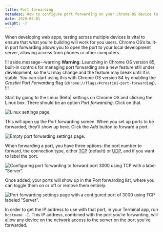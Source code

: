```yaml
---
title: Port forwarding
metadesc: How to configure port forwarding on your Chrome OS device to access local servers on other devices
date: 2020-06-01
weight: -7
---
```


When developing web apps, testing across multiple devices is vital to ensure that what you’re building will work for you users. Chrome OS’s built-in port forwarding allows you to open the port to your local development server, allowing access from phones or other computers.

!!! aside.message--warning
**Warning:** Launching in Chrome OS version 85, built-in controls for managing port forwarding are a new feature still under development, so the UI may change and the feature may break until it is stable. You can start using this with Chrome OS version 84 by enabling the _Crostini Port Forwarding_ flag (`chrome://flags/#crostini-port-forwarding`).
!!!

Start by going to the Linux (Beta) settings on Chrome OS and clicking the Linux box. There should be an option _Port forwarding_. Click on that.

![Linux settings page.](/images/develop/web/linux-settings.jpg)

This will open up the Port forwarding screen. When you set up ports to be forwarded, they’ll show up here. Click the _Add_ button to forward a port.

![Empty port forwarding settings page.](/images/develop/web/port-forward-empty.jpg)

When forwarding a port, you have three options: the port number to forward, the connection type, either [TCP](https://en.wikipedia.org/wiki/Transmission_Control_Protocol) (default) or [UDP](https://en.wikipedia.org/wiki/User_Datagram_Protocol), and if you want to label the port.

![Configuring port forwarding to forward port 3000 using TCP with a label "Server".](/images/develop/web/port-forward-configure.jpg)

Once added, your ports will show up in the Port forwarding list, where you can toggle them on or off or remove them entirely.

![Port forwarding settings page with a configured port of 3000 using TCP labeled "Server".](/images/develop/web/port-forward-configured.jpg)

In order to get the IP address to use with that port, in your Terminal app, run `hostname -I`. This IP address, combined with the port you’re forwarding, will allow any device on the network access to the server on the port you’ve forwarded.
